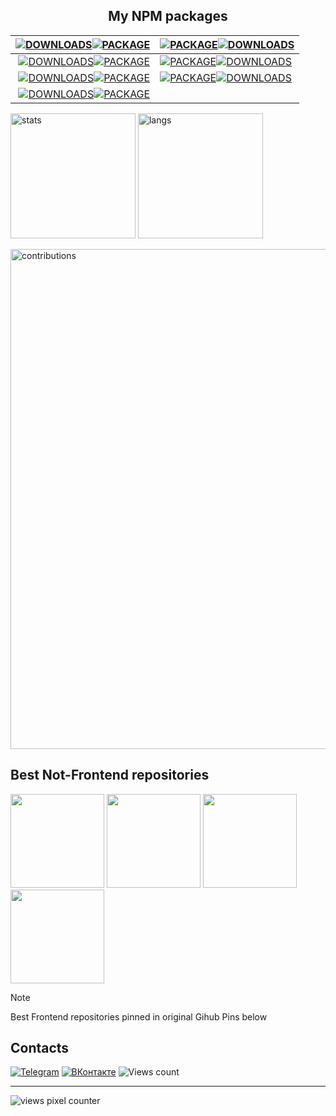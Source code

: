 
<div align="center"> 

  ## My NPM packages
| [![DOWNLOADS](https://img.shields.io/npm/d18m/%40sergtyapkin%2Fmodels-validator?style=for-the-badge&logo=data%3Aimage%2Fsvg%2Bxml%3Bbase64%2CPHN2ZyB4bWxucz0iaHR0cDovL3d3dy53My5vcmcvMjAwMC9zdmciIGhlaWdodD0iMjRweCIgdmlld0JveD0iMCAtOTYwIDk2MCA5NjAiIHdpZHRoPSIyNHB4IiBmaWxsPSIjRkZGRkZGIj48cGF0aCBkPSJNNDgwLTMyMCAyODAtNTIwbDU2LTU4IDEwNCAxMDR2LTMyNmg4MHYzMjZsMTA0LTEwNCA1NiA1OC0yMDAgMjAwWk0yNDAtMTYwcS0zMyAwLTU2LjUtMjMuNVQxNjAtMjQwdi0xMjBoODB2MTIwaDQ4MHYtMTIwaDgwdjEyMHEwIDMzLTIzLjUgNTYuNVQ3MjAtMTYwSDI0MFoiLz48L3N2Zz4%3D&label=%20&color=gray)![PACKAGE](https://img.shields.io/badge/models--validator-_?style=for-the-badge&logo=npm&color=green)](https://www.npmjs.com/package/@sergtyapkin/models-validator) | [![PACKAGE](https://img.shields.io/badge/rest--api-_?style=for-the-badge&logo=npm&color=green)![DOWNLOADS](https://img.shields.io/npm/d18m/%40sergtyapkin%2Frest-api?style=for-the-badge&logo=data%3Aimage%2Fsvg%2Bxml%3Bbase64%2CPHN2ZyB4bWxucz0iaHR0cDovL3d3dy53My5vcmcvMjAwMC9zdmciIGhlaWdodD0iMjRweCIgdmlld0JveD0iMCAtOTYwIDk2MCA5NjAiIHdpZHRoPSIyNHB4IiBmaWxsPSIjRkZGRkZGIj48cGF0aCBkPSJNNDgwLTMyMCAyODAtNTIwbDU2LTU4IDEwNCAxMDR2LTMyNmg4MHYzMjZsMTA0LTEwNCA1NiA1OC0yMDAgMjAwWk0yNDAtMTYwcS0zMyAwLTU2LjUtMjMuNVQxNjAtMjQwdi0xMjBoODB2MTIwaDQ4MHYtMTIwaDgwdjEyMHEwIDMzLTIzLjUgNTYuNVQ3MjAtMTYwSDI0MFoiLz48L3N2Zz4%3D&label=%20&color=gray)](https://www.npmjs.com/package/@sergtyapkin/rest-api) |
|---:|:---|
| [![DOWNLOADS](https://img.shields.io/npm/d18m/%40sergtyapkin%2Freconnecting-websocket?style=for-the-badge&logo=data%3Aimage%2Fsvg%2Bxml%3Bbase64%2CPHN2ZyB4bWxucz0iaHR0cDovL3d3dy53My5vcmcvMjAwMC9zdmciIGhlaWdodD0iMjRweCIgdmlld0JveD0iMCAtOTYwIDk2MCA5NjAiIHdpZHRoPSIyNHB4IiBmaWxsPSIjRkZGRkZGIj48cGF0aCBkPSJNNDgwLTMyMCAyODAtNTIwbDU2LTU4IDEwNCAxMDR2LTMyNmg4MHYzMjZsMTA0LTEwNCA1NiA1OC0yMDAgMjAwWk0yNDAtMTYwcS0zMyAwLTU2LjUtMjMuNVQxNjAtMjQwdi0xMjBoODB2MTIwaDQ4MHYtMTIwaDgwdjEyMHEwIDMzLTIzLjUgNTYuNVQ3MjAtMTYwSDI0MFoiLz48L3N2Zz4%3D&label=%20&color=gray)![PACKAGE](https://img.shields.io/badge/reconnecting--websocket-_?style=for-the-badge&logo=npm&color=green)](https://www.npmjs.com/package/@sergtyapkin/reconnecting-websocket) | [![PACKAGE](https://img.shields.io/badge/markdown-_?style=for-the-badge&logo=npm&color=green)![DOWNLOADS](https://img.shields.io/npm/d18m/%40sergtyapkin%2Fmarkdown?style=for-the-badge&logo=data%3Aimage%2Fsvg%2Bxml%3Bbase64%2CPHN2ZyB4bWxucz0iaHR0cDovL3d3dy53My5vcmcvMjAwMC9zdmciIGhlaWdodD0iMjRweCIgdmlld0JveD0iMCAtOTYwIDk2MCA5NjAiIHdpZHRoPSIyNHB4IiBmaWxsPSIjRkZGRkZGIj48cGF0aCBkPSJNNDgwLTMyMCAyODAtNTIwbDU2LTU4IDEwNCAxMDR2LTMyNmg4MHYzMjZsMTA0LTEwNCA1NiA1OC0yMDAgMjAwWk0yNDAtMTYwcS0zMyAwLTU2LjUtMjMuNVQxNjAtMjQwdi0xMjBoODB2MTIwaDQ4MHYtMTIwaDgwdjEyMHEwIDMzLTIzLjUgNTYuNVQ3MjAtMTYwSDI0MFoiLz48L3N2Zz4%3D&label=%20&color=gray)](https://www.npmjs.com/package/@sergtyapkin/markdown) |
| [![DOWNLOADS](https://img.shields.io/npm/d18m/%40sergtyapkin%2Fscroll-restore?style=for-the-badge&logo=data%3Aimage%2Fsvg%2Bxml%3Bbase64%2CPHN2ZyB4bWxucz0iaHR0cDovL3d3dy53My5vcmcvMjAwMC9zdmciIGhlaWdodD0iMjRweCIgdmlld0JveD0iMCAtOTYwIDk2MCA5NjAiIHdpZHRoPSIyNHB4IiBmaWxsPSIjRkZGRkZGIj48cGF0aCBkPSJNNDgwLTMyMCAyODAtNTIwbDU2LTU4IDEwNCAxMDR2LTMyNmg4MHYzMjZsMTA0LTEwNCA1NiA1OC0yMDAgMjAwWk0yNDAtMTYwcS0zMyAwLTU2LjUtMjMuNVQxNjAtMjQwdi0xMjBoODB2MTIwaDQ4MHYtMTIwaDgwdjEyMHEwIDMzLTIzLjUgNTYuNVQ3MjAtMTYwSDI0MFoiLz48L3N2Zz4%3D&label=%20&color=gray)![PACKAGE](https://img.shields.io/badge/scroll--restore-_?style=for-the-badge&logo=npm&color=green)](https://www.npmjs.com/package/@sergtyapkin/scroll-restore) | [![PACKAGE](https://img.shields.io/badge/modals--popups-_?style=for-the-badge&logo=npm&color=green)![DOWNLOADS](https://img.shields.io/npm/d18m/%40sergtyapkin%2Fmodals-popups?style=for-the-badge&logo=data%3Aimage%2Fsvg%2Bxml%3Bbase64%2CPHN2ZyB4bWxucz0iaHR0cDovL3d3dy53My5vcmcvMjAwMC9zdmciIGhlaWdodD0iMjRweCIgdmlld0JveD0iMCAtOTYwIDk2MCA5NjAiIHdpZHRoPSIyNHB4IiBmaWxsPSIjRkZGRkZGIj48cGF0aCBkPSJNNDgwLTMyMCAyODAtNTIwbDU2LTU4IDEwNCAxMDR2LTMyNmg4MHYzMjZsMTA0LTEwNCA1NiA1OC0yMDAgMjAwWk0yNDAtMTYwcS0zMyAwLTU2LjUtMjMuNVQxNjAtMjQwdi0xMjBoODB2MTIwaDQ4MHYtMTIwaDgwdjEyMHEwIDMzLTIzLjUgNTYuNVQ3MjAtMTYwSDI0MFoiLz48L3N2Zz4%3D&label=%20&color=gray)](https://www.npmjs.com/package/@sergtyapkin/modals-popups) |
| [![DOWNLOADS](https://img.shields.io/npm/d18m/%40sergtyapkin%2Fimage-uploader?style=for-the-badge&logo=data%3Aimage%2Fsvg%2Bxml%3Bbase64%2CPHN2ZyB4bWxucz0iaHR0cDovL3d3dy53My5vcmcvMjAwMC9zdmciIGhlaWdodD0iMjRweCIgdmlld0JveD0iMCAtOTYwIDk2MCA5NjAiIHdpZHRoPSIyNHB4IiBmaWxsPSIjRkZGRkZGIj48cGF0aCBkPSJNNDgwLTMyMCAyODAtNTIwbDU2LTU4IDEwNCAxMDR2LTMyNmg4MHYzMjZsMTA0LTEwNCA1NiA1OC0yMDAgMjAwWk0yNDAtMTYwcS0zMyAwLTU2LjUtMjMuNVQxNjAtMjQwdi0xMjBoODB2MTIwaDQ4MHYtMTIwaDgwdjEyMHEwIDMzLTIzLjUgNTYuNVQ3MjAtMTYwSDI0MFoiLz48L3N2Zz4%3D&label=%20&color=gray)![PACKAGE](https://img.shields.io/badge/image--uploader-_?style=for-the-badge&logo=npm&color=green)](https://www.npmjs.com/package/@sergtyapkin/image-uploader) | |

</div>


<a href="#"><img alt="stats" height="200" src="https://github-readme-stats.vercel.app/api?username=SergTyapkin&show_icons=true&hide_border=true&bg_color=00000000&title_color=97ca00&icon_color=97ca00&custom_title=My%20Github%20Stats&ring_color=97ca00&text_color=ddd&text_bold=false"></a>
<a href="#"><img alt="langs" height="200" src="https://github-readme-stats.vercel.app/api/top-langs/?username=SergTyapkin&layout=donut&hide_border=true&bg_color=00000000&title_color=97ca00&custom_title=My%20Most%20Used%20Languages&text_color=ddd&text_bold=true&hide=HTML"></a>


<a href="#"><img alt="contributions" width="800" src="https://github-readme-activity-graph.vercel.app/graph?username=SergTyapkin&theme=merko&bg_color=00000000&hide_border=true&custom_title=My%20Contributions%20for%2030%20days&line=97ca00&area=true&days=30&title_color=97ca00&color=aaa&height=800"></a>

<!-- 
## Best frontend repositories
<a href="https://github.com/SergTyapkin/vue-frontend-template"><img height="150" src="https://github-readme-stats.vercel.app/api/pin/?username=SergTyapkin&repo=vue-frontend-template&bg_color=97ca001f&border_color=97ca00&title_color=97ca00&text_color=aaa"></a>
<a href="https://github.com/SergTyapkin/microfrontends-vite-vue-react-routers"><img height="150" src="https://github-readme-stats.vercel.app/api/pin/?username=SergTyapkin&repo=microfrontends-vite-vue-react-routers&bg_color=97ca001f&border_color=97ca00&title_color=97ca00&text_color=aaa"></a>
<a href="https://github.com/SergTyapkin/tech-support-frontend"><img height="150" src="https://github-readme-stats.vercel.app/api/pin/?username=SergTyapkin&repo=tech-support-frontend&bg_color=00000000&border_color=97ca00&title_color=97ca00&text_color=aaa"></a>
<a href="https://github.com/SergTyapkin/hackathon-future-frontend"><img height="150" src="https://github-readme-stats.vercel.app/api/pin/?username=SergTyapkin&repo=hackathon-future-frontend&bg_color=00000000&border_color=97ca00&title_color=97ca00&text_color=aaa"></a>
<a href="https://github.com/SergTyapkin/squest-vue"><img height="150" src="https://github-readme-stats.vercel.app/api/pin/?username=SergTyapkin&repo=squest-vue&bg_color=00000000&border_color=97ca00&title_color=97ca00&text_color=aaa"></a>
<a href="https://github.com/STUD-IT-team/bauman-legends-frontend"><img height="150" src="https://github-readme-stats.vercel.app/api/pin/?username=STUD-IT-team&repo=bauman-legends-frontend&bg_color=00000000&border_color=97ca00&title_color=97ca00&text_color=aaa"></a>
<a href="https://github.com/STUD-IT-team/bmstu-stud-web-frontend"><img height="150" src="https://github-readme-stats.vercel.app/api/pin/?username=STUD-IT-team&repo=bmstu-stud-web-frontend&bg_color=00000000&border_color=97ca00&title_color=97ca00&text_color=aaa"></a> 
-->

## Best Not-Frontend repositories
<a href="https://github.com/SergTyapkin/thaumcraft-auto-researcher"><img height="150" src="https://github-readme-stats.vercel.app/api/pin/?username=SergTyapkin&repo=thaumcraft-auto-researcher&bg_color=97ca001f&border_color=97ca00&title_color=97ca00&text_color=aaa"></a>
<a href="https://github.com/SergTyapkin/TP_Highload_ya.music"><img height="150" src="https://github-readme-stats.vercel.app/api/pin/?username=SergTyapkin&repo=TP_Highload_ya.music&bg_color=97ca001f&border_color=97ca00&title_color=97ca00&text_color=aaa"></a>
<a href="https://github.com/SergTyapkin/js-models-validator"><img height="150" src="https://github-readme-stats.vercel.app/api/pin/?username=SergTyapkin&repo=js-models-validator&bg_color=00000000&border_color=97ca00&title_color=97ca00&text_color=aaa"></a>
<a href="https://github.com/SergTyapkin/ot.js-AceEditor-addon"><img height="150" src="https://github-readme-stats.vercel.app/api/pin/?username=SergTyapkin&repo=ot.js-AceEditor-addon&bg_color=00000000&border_color=97ca00&title_color=97ca00&text_color=aaa"></a>

> [!NOTE]
> Best Frontend repositories pinned in original Gihub Pins below

## Contacts
[![Telegram](https://img.shields.io/badge/Telegram-2CA5E0?style=for-the-badge&logo=telegram&logoColor=white)](https://t.me/tyapkin_s)
[![ВКонтакте](https://img.shields.io/badge/вконтакте-%232E87FB.svg?&style=for-the-badge&logo=vk&logoColor=white)](https://vk.com/tyapkin_s)
![Views count](https://komarev.com/ghpvc/?username=SergTyapkin&style=for-the-badge&color=green&label=PROFILE+VIEWS&abbreviated=true)

---
![views pixel counter](https://hit.yhype.me/github/profile?user_id=18362352)
